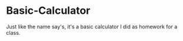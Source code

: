 # Basic-Calculator
Just like the name say's, it's a basic calculator I did as homework for a class.
